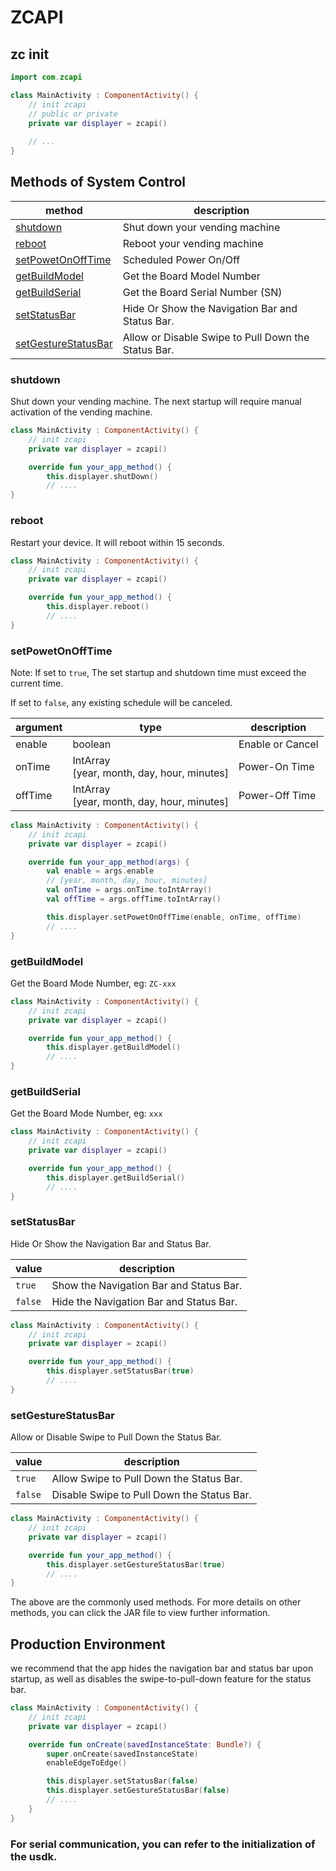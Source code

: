 # ZCAPI

## zc init

```kotlin
import com.zcapi

class MainActivity : ComponentActivity() {
    // init zcapi
    // public or private
    private var displayer = zcapi()
    
    // ...
}
```

## Methods of System Control

| method                                      | description                                         | 
|---------------------------------------------|-----------------------------------------------------|
| [shutdown](#shutdown)                       | Shut down your vending machine                      |
| [reboot](#reboot)                           | Reboot your vending machine                         |
| [setPowetOnOffTime](#setpowetonofftime)     | Scheduled Power On/Off                              |
| [getBuildModel](#getbuildmodel)             | Get the Board Model Number                          |
| [getBuildSerial](#getbuildserial)           | Get the Board Serial Number (SN)                    |
| [setStatusBar](#setstatusBar)               | Hide Or Show the Navigation Bar and Status Bar.     |
| [setGestureStatusBar](#setgesturestatusbar) | Allow or Disable Swipe to Pull Down the Status Bar. |

### shutdown

Shut down your vending machine. The next startup will require manual activation of the vending machine.

```kotlin
class MainActivity : ComponentActivity() {
    // init zcapi
    private var displayer = zcapi()

    override fun your_app_method() {
        this.displayer.shutDown()
        // ....
}
```

### reboot

Restart your device. It will reboot within 15 seconds.

```kotlin
class MainActivity : ComponentActivity() {
    // init zcapi
    private var displayer = zcapi()

    override fun your_app_method() {
        this.displayer.reboot()
        // ....
}
```

### setPowetOnOffTime

Note: If set to `true`, The set startup and shutdown time must exceed the current time.

If set to `false`, any existing schedule will be canceled.

| argument | type                                              | description      |
|----------|---------------------------------------------------|------------------|
| enable   | boolean                                           | Enable or Cancel |
| onTime   | IntArray <br /> [year, month, day, hour, minutes] | Power-On Time    |
| offTime  | IntArray <br /> [year, month, day, hour, minutes] | Power-Off Time   |

```kotlin
class MainActivity : ComponentActivity() {
    // init zcapi
    private var displayer = zcapi()

    override fun your_app_method(args) {
        val enable = args.enable
        // [year, month, day, hour, minutes]
        val onTime = args.onTime.toIntArray()
        val offTime = args.offTime.toIntArray()

        this.displayer.setPowetOnOffTime(enable, onTime, offTime)
        // ....
}
```

### getBuildModel

Get the Board Mode Number, eg: `ZC-xxx`

```kotlin
class MainActivity : ComponentActivity() {
    // init zcapi
    private var displayer = zcapi()

    override fun your_app_method() {
        this.displayer.getBuildModel()
        // ....
}
```

### getBuildSerial

Get the Board Mode Number, eg: `xxx`

```kotlin
class MainActivity : ComponentActivity() {
    // init zcapi
    private var displayer = zcapi()

    override fun your_app_method() {
        this.displayer.getBuildSerial()
        // ....
}
```

### setStatusBar

Hide Or Show the Navigation Bar and Status Bar.

| value   | description                             |
|---------|-----------------------------------------|
| `true`  | Show the Navigation Bar and Status Bar. |
| `false` | Hide the Navigation Bar and Status Bar. |

```kotlin
class MainActivity : ComponentActivity() {
    // init zcapi
    private var displayer = zcapi()

    override fun your_app_method() {
        this.displayer.setStatusBar(true)
        // ....
}
```

### setGestureStatusBar

Allow or Disable Swipe to Pull Down the Status Bar.

| value   | description                                |
|---------|--------------------------------------------|
| `true`  | Allow Swipe to Pull Down the Status Bar.   |
| `false` | Disable Swipe to Pull Down the Status Bar. |

```kotlin
class MainActivity : ComponentActivity() {
    // init zcapi
    private var displayer = zcapi()

    override fun your_app_method() {
        this.displayer.setGestureStatusBar(true)
        // ....
}
```

The above are the commonly used methods. For more details on other methods, you can click the JAR file to view further
information.

## Production Environment

we recommend that the app hides the navigation bar and status bar upon startup, as well as disables the
swipe-to-pull-down feature for the status bar.

```kotlin
class MainActivity : ComponentActivity() {
    // init zcapi
    private var displayer = zcapi()

    override fun onCreate(savedInstanceState: Bundle?) {
        super.onCreate(savedInstanceState)
        enableEdgeToEdge()

        this.displayer.setStatusBar(false)
        this.displayer.setGestureStatusBar(false)
        // ....
    }
}
```

### For serial communication, you can refer to the initialization of the usdk.